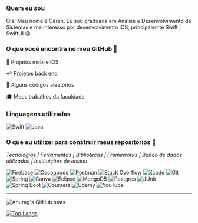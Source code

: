 ### Quem eu sou

Olá! Meu nome é Cáren. Eu sou graduada em Análise e Desenvolvimento de Sistemas e me interesso por desenvolvimento iOS, principalemte Swift | SwiftUI :grinning:

### O que você encontra no meu GitHub 👀 
:iphone: Projetos mobile iOS

:leftwards_arrow_with_hook: Projetos back end 

:twisted_rightwards_arrows: Alguns códigos aleatórios

:mortar_board: Meus trabalhos da faculdade

### Linguagens utilizadas
![Swift](https://img.shields.io/badge/swift-F54A2A?logo=swift&logoColor=white)
![Java](https://img.shields.io/badge/java-%23ED8B00.svg?logo=java&logoColor=white)


### O que eu utilizei para construir meus repositórios :mag_right:
_Tecnologias | Ferramentas | Bibliotecas | Frameworks | Banco de dados utilizados | Instituições de ensino_

![Firebase](https://img.shields.io/badge/firebase-ffca28?&logo=firebase&logoColor=black)
![Cocoapods](https://img.shields.io/badge/cocoapods-FA2A02?&logo=cocoapods&logoColor=white)
![Postman](https://img.shields.io/badge/Postman-FF6C37?logo=postman&logoColor=white)
![Stack Overflow](https://img.shields.io/badge/-Stackoverflow-FE7A16?logo=stack-overflow&logoColor=white)
![Xcode](https://img.shields.io/badge/Xcode-007ACC?logo=Xcode&logoColor=white)
![Git](https://img.shields.io/badge/git-%23F05033.svg?logo=git&logoColor=white)
![Spring](https://img.shields.io/badge/spring-%236DB33F.svg?logo=spring&logoColor=white)
![Canva](https://img.shields.io/badge/Canva-%2300C4CC.svg?logo=Canva&logoColor=white)
![Eclipse](https://img.shields.io/badge/Eclipse-FE7A16.svg?logo=Eclipse&logoColor=white)
![MongoDB](https://img.shields.io/badge/MongoDB-%234ea94b.svg?logo=mongodb&logoColor=white)
![Postgres](https://img.shields.io/badge/postgres-%23316192.svg?logo=postgresql&logoColor=white)
![JUnit](https://img.shields.io/badge/Junit5-25A162?&logo=junit5&logoColor=white)
![Spring Boot](https://img.shields.io/badge/Spring_Boot-F2F4F9?&logo=spring-boot)
![Coursera](https://img.shields.io/badge/Coursera-%230056D2.svg?logo=Coursera&logoColor=white)
![Udemy](https://img.shields.io/badge/Udemy-A435F0?logo=Udemy&logoColor=white)
![YouTube](https://img.shields.io/badge/YouTube-FF0000?&logo=youtube&logoColor=white)

---
![Anurag's GitHub stats](https://github-readme-stats.vercel.app/api?username=elaniacs&count_private=true&show_icons=true&theme=radical)

[![Top Langs](https://github-readme-stats.vercel.app/api/top-langs/?username=elaniacs&layout=demo)](https://github.com/anuraghazra/github-readme-stats)



<!---
elaniacs/elaniacs is a ✨ special ✨ repository because its `README.md` (this file) appears on your GitHub profile.
You can click the Preview link to take a look at your changes.
--->

